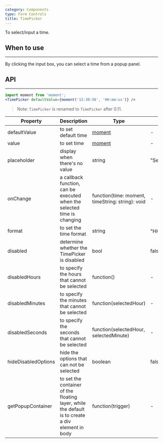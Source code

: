 ```yaml
---
category: Components
type: Form Controls
title: TimePicker
---
```


To select/input a time.

## When to use
--------

By clicking the input box, you can select a time from a popup panel.

## API
---

```jsx
import moment from 'moment';
<TimePicker defaultValue={moment('13:30:56', 'HH:mm:ss')} />
```

> Note: `TimePicker` is renamed to `TimePicker` after 0.11.

| Property                 | Description | Type | Default |
|---------------------|-----|-----|-------|
| defaultValue        | to set default time | [moment](http://momentjs.com/) | - |
| value               | to set time | [moment](http://momentjs.com/) | - |
| placeholder         | display when there's no value | string | "Select a time" |
| onChange            | a callback function, can be executed when the selected time is changing    | function(time: moment, timeString: string): void | - |
| format              | to set the time format | string | "HH:mm:ss"、"HH:mm"、"mm:ss" |
| disabled            | determine whether the TimePicker is disabled | bool | false |
| disabledHours       | to specify the hours that cannot be selected | function() | - |
| disabledMinutes     | to specify the minutes that cannot be selected | function(selectedHour) | - |
| disabledSeconds     | to specify the seconds that cannot be selected | function(selectedHour, selectedMinute) | - |
| hideDisabledOptions | hide the options that can not be selected | boolean | false |
| getPopupContainer   | to set the container of the floating layer, while the default is to create a div element in body | function(trigger) | - |

<style>.code-box-demo .ant-time-picker { margin: 0 8px 12px 0; }</style>
